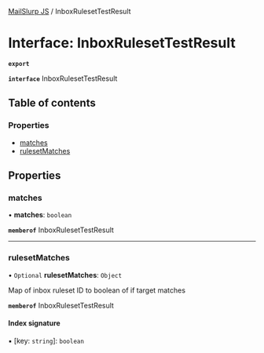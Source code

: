 [MailSlurp JS](../README.md) / InboxRulesetTestResult

# Interface: InboxRulesetTestResult

**`export`**

**`interface`** InboxRulesetTestResult

## Table of contents

### Properties

- [matches](InboxRulesetTestResult.md#matches)
- [rulesetMatches](InboxRulesetTestResult.md#rulesetmatches)

## Properties

### matches

• **matches**: `boolean`

**`memberof`** InboxRulesetTestResult

___

### rulesetMatches

• `Optional` **rulesetMatches**: `Object`

Map of inbox ruleset ID to boolean of if target matches

**`memberof`** InboxRulesetTestResult

#### Index signature

▪ [key: `string`]: `boolean`
